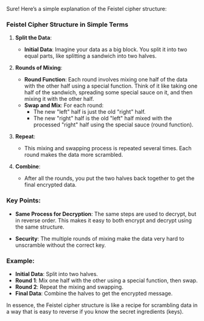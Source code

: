 Sure! Here’s a simple explanation of the Feistel cipher structure:

### Feistel Cipher Structure in Simple Terms

1. **Split the Data**:
   - **Initial Data**: Imagine your data as a big block. You split it into two equal parts, like splitting a sandwich into two halves.

2. **Rounds of Mixing**:
   - **Round Function**: Each round involves mixing one half of the data with the other half using a special function. Think of it like taking one half of the sandwich, spreading some special sauce on it, and then mixing it with the other half.
   - **Swap and Mix**: For each round:
     - The new "left" half is just the old "right" half.
     - The new "right" half is the old "left" half mixed with the processed "right" half using the special sauce (round function).

3. **Repeat**:
   - This mixing and swapping process is repeated several times. Each round makes the data more scrambled.

4. **Combine**:
   - After all the rounds, you put the two halves back together to get the final encrypted data.

### Key Points:

- **Same Process for Decryption**: The same steps are used to decrypt, but in reverse order. This makes it easy to both encrypt and decrypt using the same structure.
  
- **Security**: The multiple rounds of mixing make the data very hard to unscramble without the correct key.

### Example:
- **Initial Data**: Split into two halves.
- **Round 1**: Mix one half with the other using a special function, then swap.
- **Round 2**: Repeat the mixing and swapping.
- **Final Data**: Combine the halves to get the encrypted message.

In essence, the Feistel cipher structure is like a recipe for scrambling data in a way that is easy to reverse if you know the secret ingredients (keys).